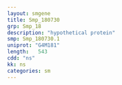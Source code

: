 ```yaml
---
layout: smgene
title: Smp_180730
grp: Smp_18
description: "hypothetical protein"
smp: Smp_180730.1
uniprot: "G4M181"
length:   543
cdd: "ns"
kk: ns
categories: sm
---
```

